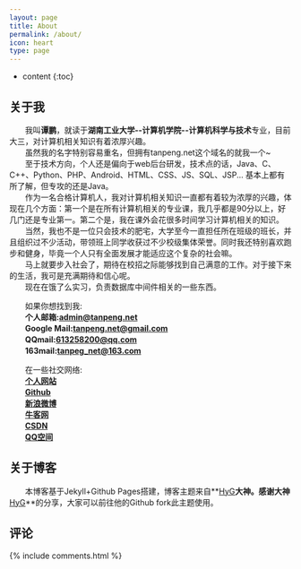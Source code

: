 ```yaml
---
layout: page
title: About
permalink: /about/
icon: heart
type: page
---
```


* content
{:toc}

## 关于我
　　我叫**谭鹏**，就读于**湖南工业大学--计算机学院--计算机科学与技术**专业，目前大三，对计算机相关知识有着浓厚兴趣。  
　　虽然我的名字特别容易重名，但拥有tanpeng.net这个域名的就我一个~  
　　至于技术方向，个人还是偏向于web后台研发，技术点的话，Java、C、C++、Python、PHP、Android、HTML、CSS、JS、SQL、JSP... 基本上都有所了解，但专攻的还是Java。  
　　作为一名合格计算机人，我对计算机相关知识一直都有着较为浓厚的兴趣，体现在几个方面：第一个是在所有计算机相关的专业课，我几乎都是90分以上，好几门还是专业第一。第二个是，我在课外会花很多时间学习计算机相关的知识。  
　　当然，我也不是一位只会技术的肥宅，大学至今一直担任所在班级的班长，并且组织过不少活动，带领班上同学收获过不少校级集体荣誉。同时我还特别喜欢跑步和健身，毕竟一个人只有全面发展才能适应这个复杂的社会嘛。  
　　马上就要步入社会了，期待在校招之际能够找到自己满意的工作。对于接下来的生活，我可是充满期待和信心呢。   
　　现在在饿了么实习，负责数据库中间件相关的一些东西。

　　如果你想找到我:<br>
　　**个人邮箱:<admin@tanpeng.net>**<br>
　　**Google Mail:<tanpeng.net@gmail.com>**<br>
　　**QQmail:<613258200@qq.com>**<br>
　　**163mail:<tanpeg_net@163.com>**<br>

　　在一些社交网络:<br>
　　**[个人网站](http://www.tanpeng.net)**<br>
　　**[Github](https://github.com/enterprising)**<br>
　　**[新浪微博](http://weibo.com/enterprising)**<br>
　　**[牛客网](https://www.nowcoder.com/profile/3111850)**<br>
　　**[CSDN](http://blog.csdn.net/qq_27687701)**<br>
　　**[QQ空间](https://user.qzone.qq.com/613258200)**<br>


## 关于博客
　　本博客基于Jekyll+Github Pages搭建，博客主题来自**[HyG](https://github.com/Gaohaoyang)**大神。感谢大神**[HyG](https://github.com/Gaohaoyang)**的分享，大家可以前往他的Github fork此主题使用。

## 评论

{% include comments.html %}
